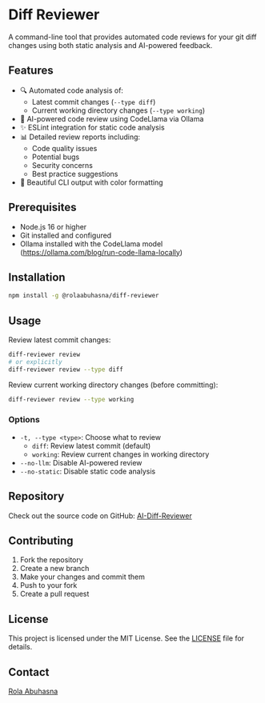 # Diff Reviewer

A command-line tool that provides automated code reviews for your git diff changes using both static analysis and AI-powered feedback.

## Features

- 🔍 Automated code analysis of:
  - Latest commit changes (`--type diff`)
  - Current working directory changes (`--type working`)
- 🤖 AI-powered code review using CodeLlama via Ollama
- ✨ ESLint integration for static code analysis
- 📊 Detailed review reports including:
  - Code quality issues
  - Potential bugs
  - Security concerns
  - Best practice suggestions
- 🎨 Beautiful CLI output with color formatting

## Prerequisites

- Node.js 16 or higher
- Git installed and configured
- Ollama installed with the CodeLlama model (https://ollama.com/blog/run-code-llama-locally)

## Installation

```bash
npm install -g @rolaabuhasna/diff-reviewer
```

## Usage

Review latest commit changes:
```bash
diff-reviewer review
# or explicitly
diff-reviewer review --type diff
```

Review current working directory changes (before committing):
```bash
diff-reviewer review --type working
```

### Options

- `-t, --type <type>`: Choose what to review
  - `diff`: Review latest commit (default)
  - `working`: Review current changes in working directory
- `--no-llm`: Disable AI-powered review
- `--no-static`: Disable static code analysis

## Repository

Check out the source code on GitHub: [AI-Diff-Reviewer](https://github.com/RulaAbuHasna/AI-Diff-Reviewer)

## Contributing

1. Fork the repository
2. Create a new branch
3. Make your changes and commit them
4. Push to your fork
5. Create a pull request

## License

This project is licensed under the MIT License. See the [LICENSE](LICENSE) file for details.

## Contact

[Rola Abuhasna](https://github.com/RulaAbuHasna)